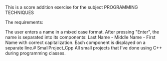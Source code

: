 This is a score addition exercise for the subject PROGRAMMING TECHNIQUES

The requirements:

The user enters a name in a mixed case format.
After pressing "Enter", the name is separated into its components: Last Name - Middle Name - First Name with correct capitalization.
Each component is displayed on a separate line.# SmallProject_Cpp
All small projects that I've done using C++ during programming classes. 

